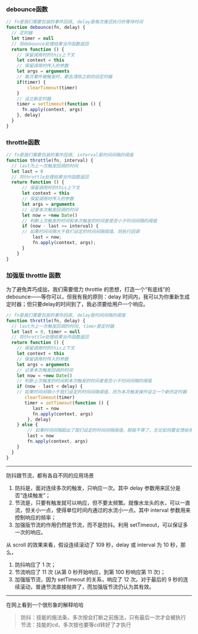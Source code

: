 
### debounce函数
```JavaScript
// fn是我们需要包装的事件回调, delay是每次推迟执行的等待时间
function debounce(fn, delay) {
  // 定时器
  let timer = null
  // 将debounce处理结果当作函数返回
  return function () {
    // 保留调用时的this上下文
    let context = this
    // 保留调用时传入的参数
    let args = arguments
    // 每次事件被触发时，都去清除之前的旧定时器
    if(timer) {
        clearTimeout(timer)
    }
    // 设立新定时器
    timer = setTimeout(function () {
      fn.apply(context, args)
    }, delay)
  }
}

```



### throttle函数
```JavaScript
// fn是我们需要包装的事件回调, interval是时间间隔的阈值
function throttle(fn, interval) {
  // last为上一次触发回调的时间
  let last = 0
  // 将throttle处理结果当作函数返回
  return function () {
      // 保留调用时的this上下文
      let context = this
      // 保留调用时传入的参数
      let args = arguments
      // 记录本次触发回调的时间
      let now = +new Date()
      // 判断上次触发的时间和本次触发的时间差是否小于时间间隔的阈值
      if (now - last >= interval) {
      // 如果时间间隔大于我们设定的时间间隔阈值，则执行回调
          last = now;
          fn.apply(context, args);
      }
    }
}

```



### 加强版 throttle 函数
为了避免弄巧成拙，我们需要借力 throttle 的思想，打造一个“有底线”的 debounce——等你可以，但我有我的原则：delay 时间内，我可以为你重新生成定时器；但只要delay的时间到了，我必须要给用户一个响应。
```JavaScript
// fn是我们需要包装的事件回调, delay是时间间隔的阈值
function throttle(fn, delay) {
  // last为上一次触发回调的时间, timer是定时器
  let last = 0, timer = null
  // 将throttle处理结果当作函数返回
  return function () { 
    // 保留调用时的this上下文
    let context = this
    // 保留调用时传入的参数
    let args = arguments
    // 记录本次触发回调的时间
    let now = +new Date()
    // 判断上次触发的时间和本次触发的时间差是否小于时间间隔的阈值
    if (now - last < delay) {
    // 如果时间间隔小于我们设定的时间间隔阈值，则为本次触发操作设立一个新的定时器
       clearTimeout(timer)
       timer = setTimeout(function () {
          last = now
          fn.apply(context, args)
        }, delay)
    } else {
        // 如果时间间隔超出了我们设定的时间间隔阈值，那就不等了，无论如何要反馈给用户一次响应
        last = now
        fn.apply(context, args)
    }
  }
}

```
---
防抖跟节流，都有各自不同的应用场景

1) 防抖是，面对连续多次的触发，只响应一次。其中 delay 参数用来区分是否“连续触发”；
2) 节流是，只要有触发就可以响应，但不要太频繁。就像水龙头的水，可以一直流，但关小一点，使得单位时间内通过的水流小一点。其中 interval 参数用来控制响应的频率；
3) 加强版节流的作用仍然是节流，而不是防抖。利用 setTimeout，可以保证多一次的响应。

从 scroll 的效果来看，假设连续滚动了 109 秒，delay 或 interval 为 10 秒，那么，
1) 防抖响应了 1 次；
2) 节流响应了 11 次 (从第 0 秒开始响应，到第 100 秒响应第 11 次)；
3) 加强版节流，因为 setTimeout 的关系，响应了 12 次。对于最后的 9 秒的连续滚动，普通节流直接抛弃了，而加强版节流仍认为其有效。
---

在网上看到一个很形象的解释哈哈

> 防抖：技能的施法条，多次按会打断之前施法，只有最后一次才会被执行
> 节流：技能的cd，多次按也要等cd转好了才执行